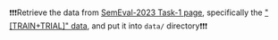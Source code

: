 ❗❗❗Retrieve the data from [SemEval-2023 Task-1 page](https://raganato.github.io/vwsd/), 
specifically the ["[TRAIN+TRIAL]" data](https://drive.google.com/file/d/1byX4wpe1UjyCVyYrT04sW17NnycKAK7N/view), 
and put it into `data/` directory❗❗❗
